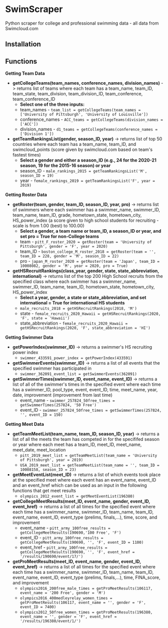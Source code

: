 # SwimScraper

Python scraper for college and professional swimming data -  all data from Swimcloud.com

## Installation


## Functions

**Getting Team Data**

* **getCollegeTeams(team_names, conference_names, division_names)** -> returns list of teams where each team has a team_name, team_ID, team_state, team_division, team_division_ID, team_conference, team_conference_ID
  * **Select one of the three inputs:**
  * team_names - ```team_list = getCollegeTeams(team_names = ['University of Pittsburgh', 'University of Louisville'])```
  * conference_names - ```ACC_teams = getCollegeTeams(division_names = ['ACC'])```
  * division_names - ```d1_teams = getCollegeTeams(conference_names = ['Division 1'])```
* **getTeamRankingsList(gender, season_ID, year)** -> returns list of top 50 countries where each team has a team_name, team_ID, and swimcloud_points (score given by swimcloud.com based on team's fastest times)
  * **Select a gender and either a season_ID (e.g., 24 for the 2020-21 season, 19 for the 2015-16 season) or year**
  * season_ID - ```male_rankings_2015 = getTeamRankingsList('M', season_ID = 19)```
  * year - ```female_rankings_2019 = getTeamRankingsList('F', year = 2019)```

**Getting Roster Data**

* **getRoster(team, gender, team_ID, season_ID, year, pro)** -> returns list of swimmers where each swimmer has a swimmer_name, swimmer_ID, team_name, team_ID, grade, hometown_state, hometown_city, HS_power_index (a score given to high school students for recruiting - scale is from 1.00 (best) to 100.00)
  * **Select a gender, a team name or team_ID, a season_ID or year, and set pro = True for non-College teams**
  * team - ```pitt_F_roster_2020 = getRoster(team = 'University of Pittsburgh', gender = 'F', year = 2020)```
  * team_ID - ```boston_college_M_roster_2018 = getRoster(team = '', team_ID = 228, gender = 'M', season_ID = 22)```
  * pro - ```japan_M_roster_2020 = getRoster(team = 'Japan', team_ID = 10008082, gender = 'M', year = 2020, pro = True)```
* **getHSRecruitRankings(class_year, gender, state, state_abbreviation, international)** -> returns list of the top 200 High School recruits from the specified class where each swimmer has a swimmer_name, swimmer_ID, team_name, team_ID, hometown_state, hometown_city, HS_power_index
  * **Select a year, gender, a state or state_abbreviation, and set international = True for international HS students**
  * ```male_recruits_2018 = getHSRecruitRankings(2018, 'M')```
  * state - ```female_recruits_2020_Hawaii = getHSRecruitRankings(2020, 'F', state = 'Hawaii')```
  * state_abbreviation - ```female_recruits_2020_Hawaii = getHSRecruitRankings(2020, 'F', state_abbreviation = 'HI')```

**Getting Swimmer Data**

* **getPowerIndex(swimmer_ID)** -> returns a swimmer's HS recruiting power index
  * ```swimmer_433591_power_index = getPowerIndex(433591)```
* **getSwimmerEvents(swimmer_ID)** -> returns a list of all events that the specified swimmer has participated in
  * ```swimmer_362091_event_list = getSwimmerEvents(362091)``` 
* **getSwimmerTimes(swimmer_ID,  event_name, event_ID)** -> returns a list of all of the swimmer's times in the specified event where each time has a swimmer_ID, pool_type, event, event_ID, time, meet_name, year, date, improvement (improvement from last time)
  * event_name - ```swimmer_257824_50free_times = getSwimmerTimes(257824, '50 Free')```
  * event_ID - ```swimmer_257824_50free_times = getSwimmerTimes(257824, '', event_ID = 150)```

**Getting Meet Data**

* **getTeamMeetList(team_name, team_ID, season_ID, year)** -> returns a list of all the meets the team has competed in for the specififed season or year where each meet has a team_ID, meet_ID, meet_name, meet_date, meet_location
  * ```pitt_2019_meet_list = getTeamMeetList(team_name = 'University of Pittsburgh', year = 2019)```
  * ```USA_2019_meet_list = getTeamMeetList(team_name = '', team_ID = 10008158, season_ID = 23)```
* **getMeetEventList(meet_ID)** -> returns a list of which events took place at the specified meet where each event has an event_name, event_ID and an event_href which can be used as an input in the following functions that get meet results
  * ```olympics_2012_event_list = getMeetEventList(196380)``` 
* **getCollegeMeetResults(meet_ID, event_name, gender, event_ID, event_href)** -> returns a list of all times for the specified event where each time has a swimmer_name, swimmer_ID, team_name, team_ID, event_name, event_ID, event_type (prelims, finals,...), time, score, and improvement
  * event_name - ```pitt_army_100free_results = getCollegeMeetResults(190690,'100 Free', 'F')```
  * event_ID - ```pitt_army_100free_results = getCollegeMeetResults(190690, '', 'F', event_ID = 1100)```
  * event_href - ```pitt_army_100free_results = getCollegeMeetResults(190690, '', 'F', event_href = '/results/190690/event/17/')```
* **getProMeetResults(meet_ID, event_name, gender, event_ID, event_href)** -> returns a list of all times for the specified event where each time has a swimmer_name, swimmer_ID, team_name, team_ID, event_name, event_ID, event_type (prelims, finals,...), time, FINA_score, and improvement
  * ```olympics2016_200free_male_times = getProMeetResults(106117, event_name = '200 Free', gender = 'M')```
  * ```olympics2016_400medleyrelay_women_times = getProMeetResults(106117, event_name = '', gender = 'F', event_ID = 7400)```
  * ```olympics2012_50free_women_times = getProMeetResults(196380, event_name = '', gender = 'F', event_href = '/results/196380/event/1/')```

